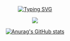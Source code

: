 <div align="center">
  
  <!-- dynamic typing effect 动态打字效果 -->
  <div align="center">
    <a href="https://blog.sunguoqi.com/">
      <img src="https://readme-typing-svg.demolab.com?font=Fira+Code&pause=1000&width=435&lines=console.log(%22Hello%2C%20World%22);Have a nice day!&center=true&size=27" alt="Typing SVG" />
    </a>
  </div>

  <img src="https://cdn.jsdelivr.net/gh/sun0225SUN/sun0225SUN/assets/images/coding.gif" /><br>

[![Anurag's GitHub stats](https://github-readme-stats.vercel.app/api?username=wjszxli)](https://github.com/anuraghazra/github-readme-stats)

</div>
